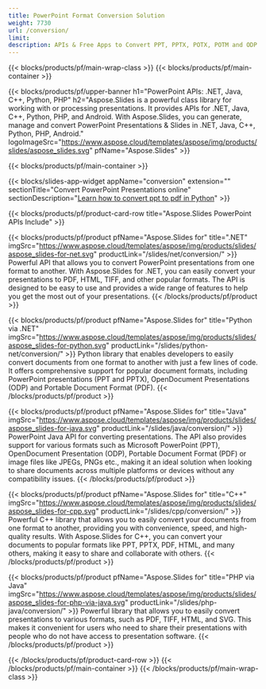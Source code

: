 ```yaml
---
title: PowerPoint Format Conversion Solution 
weight: 7730
url: /conversion/
limit: 
description: APIs & Free Apps to Convert PPT, PPTX, POTX, POTM and ODP file formats
---
```


{{< blocks/products/pf/main-wrap-class >}}
{{< blocks/products/pf/main-container >}}

{{< blocks/products/pf/upper-banner h1="PowerPoint APIs: .NET, Java, C++, Python, PHP" h2="Aspose.Slides is a powerful class library for working with or processing presentations. It provides APIs for .NET, Java, C++, Python, PHP, and Android. With Aspose.Slides, you can generate, manage and convert PowerPoint Presentations & Slides in .NET, Java, C++, Python, PHP, Android." logoImageSrc="https://www.aspose.cloud/templates/aspose/img/products/slides/aspose_slides.svg" pfName="Aspose.Slides" >}}


{{< blocks/products/pf/main-container >}}

{{< blocks/slides-app-widget 
    appName="conversion"
    extension=""
    sectionTitle="Convert PowerPoint Presentations online" 
    sectionDescription="[Learn how to convert ppt to pdf in Python](https://products.aspose.com/slides/python-net/conversion/ppt-to-pdf/)" >}}

{{< blocks/products/pf/product-card-row title="Aspose.Slides PowerPoint APIs Include" >}}

{{< blocks/products/pf/product pfName="Aspose.Slides for" title=".NET" imgSrc="https://www.aspose.cloud/templates/aspose/img/products/slides/aspose_slides-for-net.svg" productLink="/slides/net/conversion/" >}}
Powerful API that allows you to convert PowerPoint presentations from one format to another. With Aspose.Slides for .NET, you can easily convert your presentations to PDF, HTML, TIFF, and other popular formats. The API is designed to be easy to use and provides a wide range of features to help you get the most out of your presentations.
{{< /blocks/products/pf/product >}}

{{< blocks/products/pf/product pfName="Aspose.Slides for" title="Python via .NET" imgSrc="https://www.aspose.cloud/templates/aspose/img/products/slides/aspose_slides-for-python.svg" productLink="/slides/python-net/conversion/" >}}
Python library that enables developers to easily convert documents from one format to another with just a few lines of code. It offers comprehensive support for popular document formats, including PowerPoint presentations (PPT and PPTX), OpenDocument Presentations (ODP) and Portable Document Format (PDF).
{{< /blocks/products/pf/product >}}

{{< blocks/products/pf/product pfName="Aspose.Slides for" title="Java" imgSrc="https://www.aspose.cloud/templates/aspose/img/products/slides/aspose_slides-for-java.svg" productLink="/slides/java/conversion/" >}}
PowerPoint Java API for converting presentations. The API also provides support for various formats such as Microsoft PowerPoint (PPT), OpenDocument Presentation (ODP), Portable Document Format (PDF) or image files like JPEGs, PNGs etc., making it an ideal solution when looking to share documents across multiple platforms or devices without any compatibility issues.
{{< /blocks/products/pf/product >}}

{{< blocks/products/pf/product pfName="Aspose.Slides for" title="C++" imgSrc="https://www.aspose.cloud/templates/aspose/img/products/slides/aspose_slides-for-cpp.svg" productLink="/slides/cpp/conversion/" >}}
Powerful C++ library that allows you to easily convert your documents from one format to another, providing you with convenience, speed, and high-quality results. With Aspose.Slides for C++, you can convert your documents to popular formats like PPT, PPTX, PDF, HTML, and many others, making it easy to share and collaborate with others.
{{< /blocks/products/pf/product >}}

{{< blocks/products/pf/product pfName="Aspose.Slides for" title="PHP via Java" imgSrc="https://www.aspose.cloud/templates/aspose/img/products/slides/aspose_slides-for-php-via-java.svg" productLink="/slides/php-java/conversion/" >}}
Powerful library that allows you to easily convert presentations to various formats, such as PDF, TIFF, HTML, and SVG. This makes it convenient for users who need to share their presentations with people who do not have access to presentation software.
{{< /blocks/products/pf/product >}}

{{< /blocks/products/pf/product-card-row >}}
{{< /blocks/products/pf/main-container >}}
{{< /blocks/products/pf/main-wrap-class >}}
